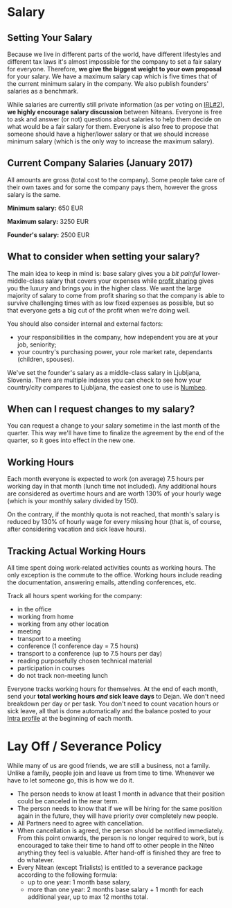 # Salary

## Setting Your Salary

Because we live in different parts of the world, have different lifestyles and different tax laws it's almost impossible for the company to set a fair salary for everyone. Therefore, **we give the biggest weight to your own proposal** for your salary. We have a maximum salary cap which is five times that of the current minimum salary in the company. We also publish founders' salaries as a benchmark.

While salaries are currently still private information (as per voting on [IRL#2](https://intra.niteoweb.com/operations/irl-2)), **we highly encourage salary discussion** between Niteans. Everyone is free to ask and answer (or not) questions about salaries to help them decide on what would be a fair salary for them. Everyone is also free to propose that someone should have a higher/lower salary or that we should increase minimum salary (which is the only way to increase the maximum salary).


## Current Company Salaries (January 2017)

All amounts are gross (total cost to the company). Some people take care of their own taxes and for some the company pays them, however the gross salary is the same.

**Minimum salary:** 650 EUR

**Maximum salary:** 3250 EUR

**Founder's salary:** 2500 EUR


## What to consider when setting your salary?

The main idea to keep in mind is: base salary gives you a *bit painful* lower-middle-class salary that covers your expenses while [profit sharing](profit-sharing.md) gives you the luxury and brings you in the higher class. We want the large majority of salary to come from profit sharing so that the company is able to survive challenging times with as low fixed expenses as possible, but so that everyone gets a big cut of the profit when we're doing well.

You should also consider internal and external factors:
* your responsibilities in the company, how independent you are at your job, seniority;
* your country's purchasing power, your role market rate, dependants (children, spouses).

We've set the founder's salary as a middle-class salary in Ljubljana, Slovenia. There are multiple indexes you can check to see how your country/city compares to Ljubljana, the easiest one to use is [Numbeo](https://www.numbeo.com/cost-of-living/).


## When can I request changes to my salary?

You can request a change to your salary sometime in the last month of the quarter. This way we'll have time to finalize the agreement by the end of the quarter, so it goes into effect in the new one.


## Working Hours

Each month everyone is expected to work (on average) 7.5 hours per working day in that month (lunch time not included). Any additional hours are considered as overtime hours and are worth 130% of your hourly wage (which is your monthly salary divided by 150).

On the contrary, if the monthly quota is not reached, that month's salary is reduced by 130% of hourly wage for every missing hour (that is, of course, after considering vacation and sick leave hours).


## Tracking Actual Working Hours

All time spent doing work-related activities counts as working hours. The only exception is the commute to the office. Working hours include reading the documentation, answering emails, attending conferences, etc.

Track all hours spent working for the company:
* in the office
* working from home
* working from any other location
* meeting
* transport to a meeting
* conference (1 conference day = 7.5 hours)
* transport to a conference (up to 7.5 hours per day)
* reading purposefully chosen technical material
* participation in courses
* do not track non-meeting lunch

Everyone tracks working hours for themselves. At the end of each month, send your **total working hours *and* sick leave days** to Dejan. We don't need breakdown per day or per task. You don't need to count vacation hours or sick leave, all that is done automatically and the balance posted to your [Intra profile](https://intra.niteoweb.com/resolveuid/8027d5b5-0b78-4a85-8d43-d419c82e98fd) at the beginning of each month.

# Lay Off / Severance Policy

While many of us are good friends, we are still a business, not a family. Unlike a family, people join and leave us from time to time. Whenever we have to let someone go, this is how we do it.

* The person needs to know at least 1 month in advance that their position could be canceled in the near term.
* The person needs to know that if we will be hiring for the same position again in the future, they will have priority over completely new people.
* All Partners need to agree with cancellation.
* When cancellation is agreed, the person should be notified immediately. From this point onwards, the person is no longer required to work, but is encouraged to take their time to hand off to other people in the Niteo anything they feel is valuable. After hand-off is finished they are free to do whatever.
* Every Nitean (except Trialists) is entitled to a severance package according to the following formula:
  * up to one year: 1 month base salary,
  * more than one year: 2 months base salary + 1 month for each additional year, up to max 12 months total.
